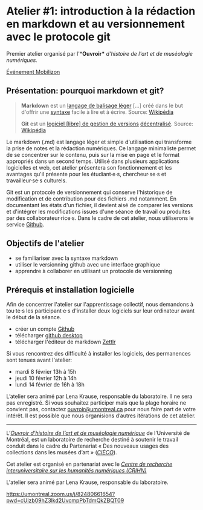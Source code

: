 # Atelier #1: introduction à la rédaction en markdown et au versionnement avec le protocole git

Premier atelier organisé par l'***Ouvroir\*** *d'histoire de l'art et de muséologie numériques.*

[Événement Mobilizon](https://mobilizon.fr/events/ee41350f-301b-4e37-b5b4-e155d9647255)

## Présentation: pourquoi markdown et git?

> **Markdown** est un [langage de balisage léger](https://fr.wikipedia.org/wiki/Langage_de_balisage_léger) [...] créé dans le but d'offrir une [syntaxe](https://fr.wikipedia.org/wiki/Syntaxe) facile à lire et à écrire.
> Source: [Wikipédia](https://fr.wikipedia.org/wiki/Markdown)
>
> **Git** est un [logiciel [libre] de gestion de versions](https://fr.wikipedia.org/wiki/Logiciel_de_gestion_de_versions) [décentralisé](https://fr.wikipedia.org/wiki/Gestion_de_versions#Gestion_de_versions_d.C3.A9centralis.C3.A9e).
> Source: [Wikipédia](https://fr.wikipedia.org/wiki/Git)

Le markdown (.md) est langage léger et simple d'utilisation qui transforme la prise de notes et la rédaction numériques. Ce langage minimaliste permet de se concentrer sur le contenu, puis sur la mise en page et le format appropriés dans un second temps. Utilisé dans plusieurs applications logicielles et web, cet atelier présentera son fonctionnement et les avantages qu'il présente pour les étudiant·e·s, chercheur·se·s et travailleur·se·s culturels. 

Git est un protocole de versionnement qui conserve l'historique de modification et de contribution pour des fichiers .md notamment. En documentant les états d'un fichier, il devient aisé de comparer les versions et d'intégrer les modifications issues d'une séance de travail ou produites par des collaborateur·rice·s. Dans le cadre de cet atelier, nous utiliserons le service [Github](https://github.com/).

## Objectifs de l'atelier

- se familiariser avec la syntaxe markdown
- utiliser le versionning github avec une interface graphique
- apprendre à collaborer en utilisant un protocole de versionning



## Prérequis et installation logicielle

Afin de concentrer l'atelier sur l'apprentissage collectif, nous demandons à tou·te·s les participant·e·s d'installer deux logiciels sur leur ordinateur avant le début de la séance.

- créer un compte [Github](https://github.com/)
- télécharger [github desktop](https://desktop.github.com/) 
- télécharger l'éditeur de markdown [Zettlr](https://www.zettlr.com/download)

Si vous rencontrez des difficulté à installer les logiciels, des permanences sont tenues avant l'atelier:

- mardi 8 février 13h à 15h
- jeudi 10 février 12h à 14h
- lundi 14 février de 16h à 18h
  

L’atelier sera animé par Lena Krause, responsable du laboratoire. Il ne sera pas enregistré. Si vous souhaitez participer mais que la plage horaire ne convient pas, contactez ouvroir@umontreal.ca pour nous faire part de votre intérêt. Il est possible que nous organisions d’autres itérations de cet atelier.

---

L’[_Ouvroir d’histoire de l’art et de muséologie numérique_](https://github.com/ouvroir/) de l’Université de Montréal, est un laboratoire de recherche destiné à soutenir le travail conduit dans le cadre du Partenariat « Des nouveaux usages des collections dans les musées d’art » ([_CIÉCO_](http://www.cieco.co)).

Cet atelier est organisé en partenariat avec le [_Centre de recherche interuniversitaire sur les humanités numériques (CRIHN)_](https://www.crihn.org/)



L'atelier sera animé par Lena Krause, responsable du laboratoire.

https://umontreal.zoom.us/j/82480661654?pwd=cUlzb09hZ3lkd2UvcmpPbTdmQkZBQT09